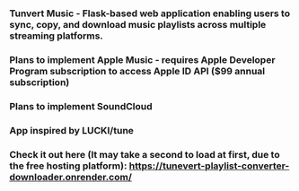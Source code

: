 ### Tunvert Music - Flask-based web application enabling users to sync, copy, and download music playlists across multiple streaming platforms.
### Plans to implement Apple Music - requires Apple Developer Program subscription to access Apple ID API ($99 annual subscription)
### Plans to implement SoundCloud
### App inspired by LUCKI/tune
### Check it out here (It may take a second to load at first, due to the free hosting platform): https://tunevert-playlist-converter-downloader.onrender.com/
